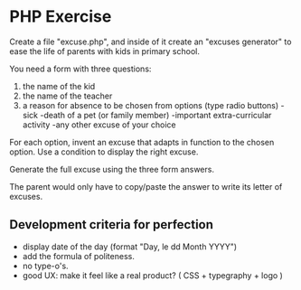 # PHP Exercise

Create a file "excuse.php", and inside of it create an "excuses generator" to ease the life of parents with kids in primary school.

You need a form with three questions:
1. the name of the kid
2. the name of the teacher
3. a reason for absence to be chosen from options (type radio buttons)
  -sick
  -death of a pet (or family member)
  -important extra-curricular activity
  -any other excuse of your choice

For each option, invent an excuse that adapts in function to the chosen option.
Use a condition to display the right excuse.

Generate the full excuse using the three form answers.

The parent would only have to copy/paste the answer to write its letter of excuses.

## Development criteria for perfection
- display date of the day (format "Day, le dd Month YYYY")
- add the formula of politeness.
- no type-o's.
- good UX: make it feel like a real product? ( CSS + typegraphy + logo )

